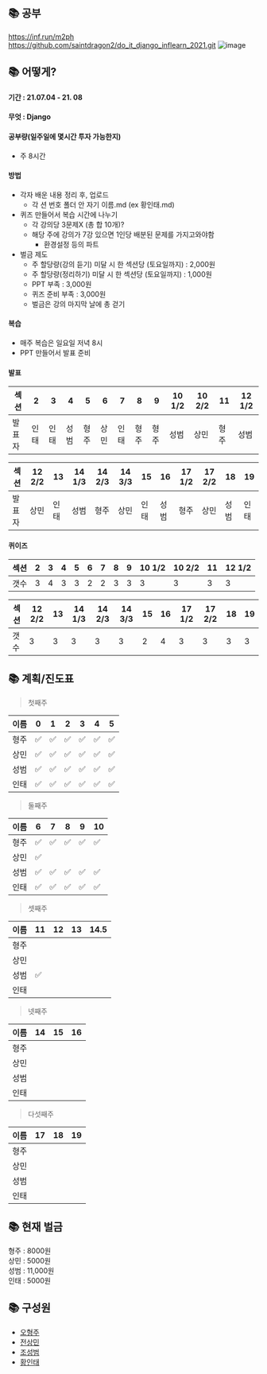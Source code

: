 
## 📚 공부
https://inf.run/m2ph  
https://github.com/saintdragon2/do_it_django_inflearn_2021.git
![image](https://user-images.githubusercontent.com/45033215/124384360-c5edb200-dd0b-11eb-9e2a-7209f2231c9a.png)

## 📚 어떻게?
#### 기간 : 21.07.04 - 21. 08
#### 무엇 : Django
#### 공부량(일주일에 몇시간 투자 가능한지)
* 주 8시간
#### 방법
* 각자 배운 내용 정리 후, 업로드
  * 각 션 번호 폴더 안 자기 이름.md (ex 황인태.md)
* 퀴즈 만들어서 복습 시간에 나누기
  * 각 강의당 3문제X (총 합 10개)?
  * 해당 주에 강의가 7강 있으면 1인당 배분된 문제를 가지고와야함
    * 환경설정 등의 파트 
* 벌금 제도
  * 주 할당량(강의 듣기) 미달 시 한 섹션당 (토요일까지) : 2,000원
  * 주 할당량(정리하기) 미달 시 한 섹션당 (토요일까지) : 1,000원
  * PPT 부족 : 3,000원 
  * 퀴즈 준비 부족 : 3,000원
  * 벌금은 강의 마지막 날에 총 걷기
#### 복습
* 매주 복습은 일요일 저녁 8시
* PPT 만들어서 발표 준비

#### 발표
|섹션|2|3|4|5|6|7|8|__9__|10 1/2|10 2/2|11|12 1/2|
|---|---|---|---|---|---|---|---|---|---|---|---|---|
|발표자|인태|인태|성범|형주|상민|인태|형주|형주|성범|상민|형주|성범|

|섹션|12 2/2|13|14 1/3|14 2/3|14 3/3|15|16|17 1/2|17 2/2|__18__|19|
|---|---|---|---|---|---|---|---|---|---|---|---|
|발표자|상민|인태|성범|형주|상민|인태|성범|형주|상민|성범|인태|

#### 퀴이즈
|섹션|2|3|4|5|6|7|8|__9__|10 1/2|10 2/2|11|12 1/2|
|---|---|---|---|---|---|---|---|---|---|---|---|---|
|갯수|3|4|3|3|2|2|3|3|3|3|3|3|

|섹션|12 2/2|13|14 1/3|14 2/3|14 3/3|15|16|17 1/2|17 2/2|__18__|19|
|---|---|---|---|---|---|---|---|---|---|---|---|
|갯수|3|3|3|3|3|2|4|3|3|3|3|

## 📚 계획/진도표
> 첫째주

|이름|0|1|2|3|4|5|
|------|---|---|---|---|---|---|
|형주|✅|✅|✅|✅|✅|✅|
|상민|✅|✅|✅|✅|✅|✅|
|성범|✅|✅|✅|✅|✅|✅|
|인태|✅|✅|✅|✅|✅|✅|

> 둘째주

|이름|6|7|8|9|10|
|------|---|---|---|---|---|
|형주|✅|✅|✅|✅|✅|
|상민|✅|||||
|성범|✅|✅|✅|✅|✅|
|인태|✅|✅|✅|✅|✅|

> 셋째주

|이름|11|12|13|14.5|
|------|---|---|---|---|
|형주|||||
|상민|||||
|성범|✅||||
|인태|||||

> 넷째주

|이름|14|15|16|
|------|---|---|---|
|형주||||
|상민||||
|성범||||
|인태||||

> 다섯째주

|이름|17|18|19|
|------|---|---|---|
|형주||||
|상민||||
|성범||||
|인태||||

## 📚 현재 벌금
형주 : 8000원  
상민 : 5000원  
성범 : 11,000원  
인태 : 5000원  

## 📚 구성원
* [오형주](https://github.com/Loonie95)  
* [전상민](https://github.com/sangmandu)  
* [조성범](https://github.com/KrDmitri)  
* [황인태](https://github.com/Inte-H)  

